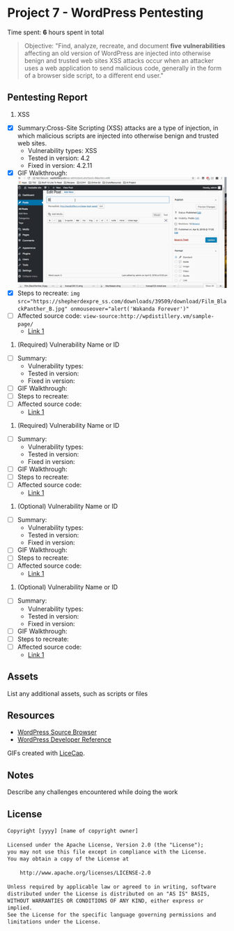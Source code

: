 # Project 7 - WordPress Pentesting

Time spent: **6** hours spent in total

> Objective: "Find, analyze, recreate, and document **five vulnerabilities** affecting an old version of WordPress
are injected into otherwise benign and trusted web sites XSS attacks occur when an attacker uses a web application
to send malicious code, generally in the form of a browser side script, to a different end user."

## Pentesting Report

1. XSS
  - [X] Summary:Cross-Site Scripting (XSS) attacks are a type of injection, in which malicious scripts are injected into
  otherwise benign and trusted web sites.
    - Vulnerability types: XSS
    - Tested in version: 4.2
    - Fixed in version: 4.2.11
  - [X] GIF Walkthrough: 
       ![](https://github.com/neltoms/cybersecurity/blob/master/GIF/XSS.gif)
  - [X] Steps to recreate: 
  ```img src="https://shepherdexpre_ss.com/downloads/39509/download/Film_BlackPanther_B.jpg" onmouseover="alert('Wakanda Forever')"```
  - [ ] Affected source code: ```view-source:http://wpdistillery.vm/sample-page/```
    - [Link 1](https://core.trac.wordpress.org/browser/tags/version/src/source_file.php)
1. (Required) Vulnerability Name or ID
  - [ ] Summary: 
    - Vulnerability types:
    - Tested in version:
    - Fixed in version: 
  - [ ] GIF Walkthrough: 
  - [ ] Steps to recreate: 
  - [ ] Affected source code:
    - [Link 1](https://core.trac.wordpress.org/browser/tags/version/src/source_file.php)
1. (Required) Vulnerability Name or ID
  - [ ] Summary: 
    - Vulnerability types:
    - Tested in version:
    - Fixed in version: 
  - [ ] GIF Walkthrough: 
  - [ ] Steps to recreate: 
  - [ ] Affected source code:
    - [Link 1](https://core.trac.wordpress.org/browser/tags/version/src/source_file.php)
1. (Optional) Vulnerability Name or ID
  - [ ] Summary: 
    - Vulnerability types:
    - Tested in version:
    - Fixed in version: 
  - [ ] GIF Walkthrough: 
  - [ ] Steps to recreate: 
  - [ ] Affected source code:
    - [Link 1](https://core.trac.wordpress.org/browser/tags/version/src/source_file.php)
1. (Optional) Vulnerability Name or ID
  - [ ] Summary: 
    - Vulnerability types:
    - Tested in version:
    - Fixed in version: 
  - [ ] GIF Walkthrough: 
  - [ ] Steps to recreate: 
  - [ ] Affected source code:
    - [Link 1](https://core.trac.wordpress.org/browser/tags/version/src/source_file.php) 

## Assets

List any additional assets, such as scripts or files

## Resources

- [WordPress Source Browser](https://core.trac.wordpress.org/browser/)
- [WordPress Developer Reference](https://developer.wordpress.org/reference/)

GIFs created with [LiceCap](http://www.cockos.com/licecap/).

## Notes

Describe any challenges encountered while doing the work

## License

    Copyright [yyyy] [name of copyright owner]

    Licensed under the Apache License, Version 2.0 (the "License");
    you may not use this file except in compliance with the License.
    You may obtain a copy of the License at

        http://www.apache.org/licenses/LICENSE-2.0

    Unless required by applicable law or agreed to in writing, software
    distributed under the License is distributed on an "AS IS" BASIS,
    WITHOUT WARRANTIES OR CONDITIONS OF ANY KIND, either express or implied.
    See the License for the specific language governing permissions and
    limitations under the License.
